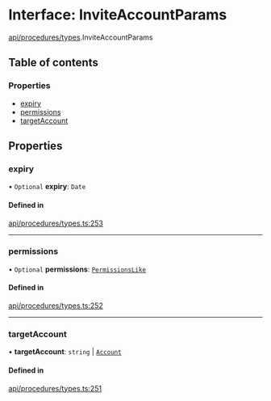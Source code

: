 # Interface: InviteAccountParams

[api/procedures/types](../wiki/api.procedures.types).InviteAccountParams

## Table of contents

### Properties

- [expiry](../wiki/api.procedures.types.InviteAccountParams#expiry)
- [permissions](../wiki/api.procedures.types.InviteAccountParams#permissions)
- [targetAccount](../wiki/api.procedures.types.InviteAccountParams#targetaccount)

## Properties

### expiry

• `Optional` **expiry**: `Date`

#### Defined in

[api/procedures/types.ts:253](https://github.com/PolymeshAssociation/polymesh-sdk/blob/3d14e829/src/api/procedures/types.ts#L253)

___

### permissions

• `Optional` **permissions**: [`PermissionsLike`](../wiki/types#permissionslike)

#### Defined in

[api/procedures/types.ts:252](https://github.com/PolymeshAssociation/polymesh-sdk/blob/3d14e829/src/api/procedures/types.ts#L252)

___

### targetAccount

• **targetAccount**: `string` \| [`Account`](../wiki/api.entities.Account.Account)

#### Defined in

[api/procedures/types.ts:251](https://github.com/PolymeshAssociation/polymesh-sdk/blob/3d14e829/src/api/procedures/types.ts#L251)
